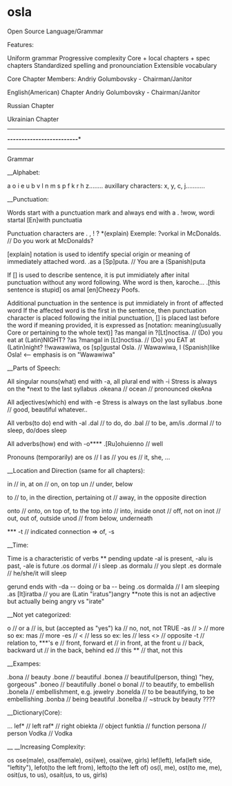 # osla
Open Source Language/Grammar

Features:

Uniform grammar
Progressive complexity
Core + local chapters + spec chapters
Standardized spelling and pronounciation
Extensible vocabulary


Core Chapter Members:
Andriy Golumbovsky - Chairman/Janitor

English(American) Chapter
Andriy Golumbovsky - Chairman/Janitor

Russian Chapter

Ukrainian Chapter



********************************************
*********-------------------------**********
********************************************

Grammar

__Alphabet:

a o i e u b v l n m s p f k r h z........ auxillary characters: x, y, c, j...........

__Punctuation:

Words start with a punctuation mark and always end with a .
!wow, wordi startal [En]with punctuatia

Punctuation characters are . , ! ? *(explain)
Exemple: ?vorkal in McDonalds. // Do you work at McDonalds?

[explain] notation is used to identify special origin or meaning of immediately attached word.
.as a [Sp]puta. // You are a (Spanish)puta

If [] is used to describe sentence, it is put immidiately after inital punctuation without any word following. Whe word is then, karoche...
.[this sentence is stupid] os amal [en]Cheezy Poofs.

Additional punctuation in the sentence is put immidiately in front of affected word
If the affected word is the first in the sentence, then punctuation character is placed following the initial punctuation, [] is placed last before the word
if meaning provided, it is expressed as [notation: meaning(usually Core or pertaining to the whole text)]
?as mangal in ?[Lt]noctisa. // (Do) you eat at (Latin)NIGHT?
?as ?mangal in [Lt]noctisa. // (Do) you EAT at (Latin)night?
!!wawawiwa, os [sp]gustal Osla. // Wawawiwa, I (Spanish)like Osla! <-- emphasis is on "Wawawiwa"



__Parts of Speech:

All singular nouns(what) end with -a, all plural end with -i
Stress is always on the *next to the last syllabus
.okeana // ocean // pronounced okeAna

All adjectives(which) end with -e
Stress is always on the last syllabus
.bone // good, beautiful whatever..

All verbs(to do) end with -al
.dal // to do, do
.bal // to be, am/is
.dormal // to sleep, do/does sleep

All adverbs(how) end with -o****
.[Ru]ohuienno // well

Pronouns (temporarily) are
os // I 
as // you
es // it, she, ...

__Location and Direction (same for all chapters):

in // in, at
on // on, on top
un // under, below

to // to, in the direction, pertaining
ot // away, in the opposite direction

onto // onto, on top of, to the top
into // into, inside
onot // off, not on
inot // out, out of, outside
unod // from below, underneath

*** -t // indicated connection => of, -s

__Time:

Time is a characteristic of verbs
** pending update
-al is present, -alu is past, -ale is future
.os dormal // i sleep
.as dormalu // you slept
.es dormale // he/she/it will sleep

gerund ends with -da -- doing or ba -- being
.os dormalda // I am sleeping
.as [lt]iratba // you are (Latin "iratus")angry **note this is not an adjective but actually being angry vs "irate"

__Not yet categorized:

o // or
a // is, but (accepted as "yes")
ka // no, not, not TRUE
-as // > // more so ex: mas // more
-es // < // less so ex: les // less
<> // opposite
-t // relation to, ***'s
e // front, forward
et // in front, at the front 
u // back, backward
ut // in the back, behind
ed // this
** // that, not this

__Exampes:

.bona // beauty
.bone // beautiful
.bonea // beautiful(person, thing) "hey, gorgeous"
.boneo // beautifully
.bonel o bonal // to beautify, to embellish
.bonela // embellishment, e.g. jewelry
.bonelda // to be beautifying, to be embellishing
.bonba // being beautiful
.bonelba // ~struck by beauty ????

__Dictionary(Core):

...
lef* // left
raf* // right
obiekta // object
funktia // function
persona // person
Vodka // Vodka


__
__Increasing Complexity:

os ose(male), osa(female), osi(we), osai(we, girls)
lef(left), lefa(left side, "leftity"), lefot(to the left from), lefto(to the left of)
os(I, me), ost(to me, me), osit(us, to us), osait(us, to us, girls)